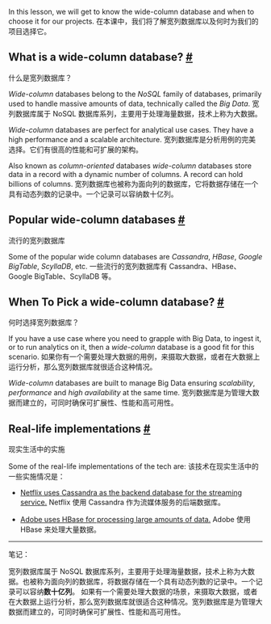 In this lesson, we will get to know the wide-column database and when to choose it for our projects.
在本课中，我们将了解宽列数据库以及何时为我们的项目选择它。

## What is a wide-column database? [#](https://www.educative.io/courses/web-application-software-architecture-101/JQRRv6jNyvK#What-is-a-wide-column-database?)
什么是宽列数据库？

_Wide-column_ databases belong to the _NoSQL_ family of databases, primarily used to handle massive amounts of data, technically called the _Big Data_.
宽列数据库属于 NoSQL 数据库系列，主要用于处理海量数据，技术上称为大数据。

_Wide-column_ databases are perfect for analytical use cases. They have a high performance and a scalable architecture.
宽列数据库是分析用例的完美选择。它们有很高的性能和可扩展的架构。

Also known as _column-oriented_ databases _wide-column_ databases store data in a record with a dynamic number of columns. A record can hold billions of columns.
宽列数据库也被称为面向列的数据库，它将数据存储在一个具有动态列数的记录中。一个记录可以容纳数十亿列。

## Popular wide-column databases [#](https://www.educative.io/courses/web-application-software-architecture-101/JQRRv6jNyvK#Popular-wide-column-databases)
流行的宽列数据库

Some of the popular wide column databases are _Cassandra_, _HBase_, _Google BigTable_, _ScyllaDB_, etc.
一些流行的宽列数据库有 Cassandra、HBase、Google BigTable、ScyllaDB 等。

## When To Pick a wide-column database? [#](https://www.educative.io/courses/web-application-software-architecture-101/JQRRv6jNyvK#When-To-Pick-a-wide-column-database?)
何时选择宽列数据库？

If you have a use case where you need to grapple with Big Data, to ingest it, or to run analytics on it, then a _wide-column_ database is a good fit for this scenario.
如果你有一个需要处理大数据的用例，来摄取大数据，或者在大数据上运行分析，那么宽列数据库就很适合这种情况。

_Wide-column_ databases are built to manage Big Data ensuring _scalability_, _performance_ and _high availability_ at the same time.
宽列数据库是为管理大数据而建立的，可同时确保可扩展性、性能和高可用性。

## Real-life implementations [#](https://www.educative.io/courses/web-application-software-architecture-101/JQRRv6jNyvK#Real-life-implementations)
现实生活中的实施

Some of the real-life implementations of the tech are: 
该技术在现实生活中的一些实施情况是：

- [Netflix uses Cassandra as the backend database for the streaming service.](https://medium.com/netflix-techblog/tagged/cassandra)
Netflix 使用 Cassandra 作为流媒体服务的后端数据库。

- [Adobe uses HBase for processing large amounts of data.](https://hbase.apache.org/poweredbyhbase.html)
Adobe 使用 HBase 来处理大量数据。

---

笔记：

宽列数据库属于 NoSQL 数据库系列，主要用于处理海量数据，技术上称为大数据。也被称为面向列的数据库，将数据存储在一个具有动态列数的记录中。一个记录可以容纳**数十亿列**。
如果有一个需要处理大数据的场景，来摄取大数据，或者在大数据上运行分析，那么宽列数据库就很适合这种情况。宽列数据库是为管理大数据而建立的，可同时确保可扩展性、性能和高可用性。
